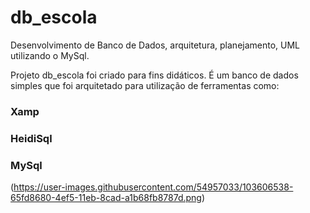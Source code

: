 # db_escola
Desenvolvimento de Banco de Dados, arquitetura, planejamento, UML utilizando o MySql.

Projeto db_escola foi criado para fins didáticos. É um banco de dados simples que foi arquitetado para utilização de ferramentas como: 


<h3>Xamp</h3>
<h3>HeidiSql</h3>
<h3>MySql</h3>

(https://user-images.githubusercontent.com/54957033/103606538-65fd8680-4ef5-11eb-8cad-a1b68fb8787d.png)
